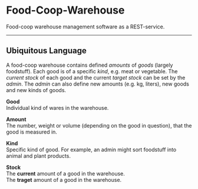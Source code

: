 # Food-Coop-Warehouse

Food-coop warehouse management software as a REST-service.
___

## Ubiquitous Language

A food-coop warehouse contains defined *amounts* of *goods* 
(largely foodstuff). Each good is of a specific *kind*, e.g. 
meat or vegetable. The *current stock* of each good and 
the current *target stock* can be set by the *admin*. 
The *admin* can also define new amounts (e.g. kg, liters), 
new goods and new kinds of goods.

**Good**<br>
Individual kind of wares in the warehouse.

**Amount**<br>
The number, weight or volume (depending on the good in question),
that the good is measured in. 

**Kind**<br>
Specific kind of good. For example, an  admin might sort 
foodstuff into animal and plant products.

**Stock**<br>
The **current** amount of a good in the warehouse.<br>
The **traget** amount of a good in the warehouse.

